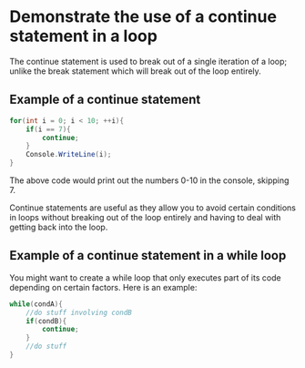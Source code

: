 # Demonstrate the use of a continue statement in a loop

The continue statement is used to break out of a single iteration of a loop; unlike the break statement which will break out of the loop entirely.

## Example of a continue statement
```cs
for(int i = 0; i < 10; ++i){
	if(i == 7){
		continue;
	}
	Console.WriteLine(i);
}
```
The above code would print out the numbers 0-10 in the console, skipping 7.

Continue statements are useful as they allow you to avoid certain conditions in loops without breaking out of the loop entirely and having to deal with getting back into the loop.

## Example of a continue statement in a while loop

You might want to create a while loop that only executes part of its code depending on certain factors. Here is an example:
```cs
while(condA){
	//do stuff involving condB
	if(condB){
		continue;
	}
	//do stuff
}